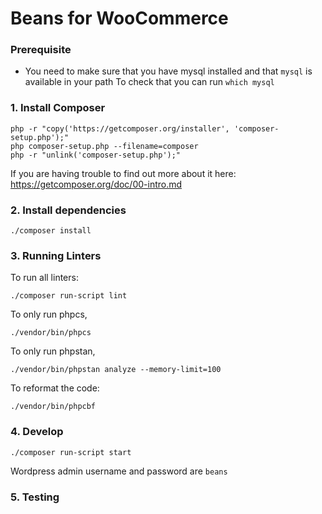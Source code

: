 # Beans for WooCommerce

### Prerequisite

- You need to make sure that you have mysql installed and that `mysql` is available in your path 
To check that you can run `which mysql`


### 1. Install Composer 

```shell script
php -r "copy('https://getcomposer.org/installer', 'composer-setup.php');"
php composer-setup.php --filename=composer
php -r "unlink('composer-setup.php');"
```
If you are having trouble to find out more about it here: https://getcomposer.org/doc/00-intro.md

### 2. Install dependencies 

```shell script
./composer install
```

### 3. Running Linters 
To run all linters:
```shell script
./composer run-script lint      
```

To only run phpcs, 

```shell script
./vendor/bin/phpcs
```

To only run phpstan, 

```shell script
./vendor/bin/phpstan analyze --memory-limit=100
```

To reformat the code:
```shell script
./vendor/bin/phpcbf
```


### 4. Develop 
 
```shell script
./composer run-script start
```
 
 Wordpress admin username and password are `beans`

 
### 5. Testing 